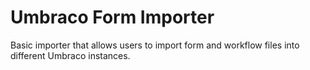 # Umbraco Form Importer
Basic importer that allows users to import form and workflow files into different Umbraco instances. 
